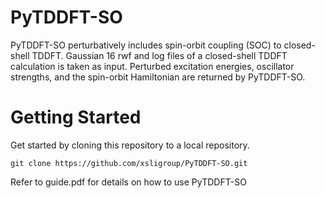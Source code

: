 # PyTDDFT-SO
PyTDDFT-SO perturbatively includes spin-orbit coupling (SOC) to closed-shell TDDFT. Gaussian 16 rwf and log files of a closed-shell TDDFT calculation is taken as input. Perturbed excitation energies, oscillator strengths, and the spin-orbit Hamiltonian are returned by PyTDDFT-SO. 

# Getting Started
Get started by cloning this repository to a local repository.

```
git clone https://github.com/xsligroup/PyTDDFT-SO.git
```
Refer to guide.pdf for details on how to use PyTDDFT-SO
